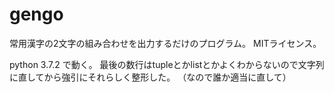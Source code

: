 # gengo
常用漢字の2文字の組み合わせを出力するだけのプログラム。
MITライセンス。

python 3.7.2 で動く。
最後の数行はtupleとかlistとかよくわからないので文字列に直してから強引にそれらしく整形した。
（なので誰か適当に直して）
